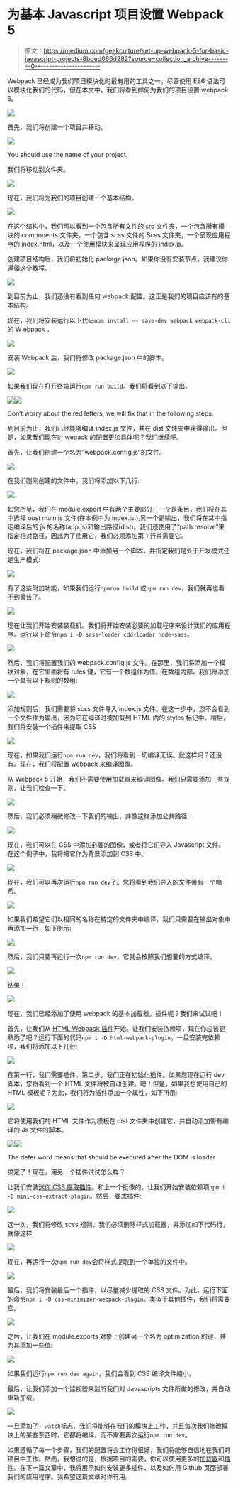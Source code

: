 # 为基本 Javascript 项目设置 Webpack 5

> 原文：<https://medium.com/geekculture/set-up-webpack-5-for-basic-javascript-projects-8bded066d282?source=collection_archive---------0----------------------->

Webpack 已经成为我们项目模块化时最有用的工具之一。尽管使用 ES6 语法可以模块化我们的代码，但在本文中，我们将看到如何为我们的项目设置 webpack 5。

![](img/76bf07032a8ab3f8732579b47ac33bae.png)

首先，我们将创建一个项目并移动。

![](img/1f6fb9046776643b1ec5d16da0838b93.png)

You should use the name of your project.

我们将移动到文件夹。

![](img/ada0aa41c44ab4e667071d8e65996cbb.png)

现在，我们将为我们的项目创建一个基本结构。

![](img/c914109cdf1b22a78bbd4c56721a714c.png)

在这个结构中，我们可以看到一个包含所有文件的 src 文件夹，一个包含所有模块的 components 文件夹，一个包含 scss 文件的 Scss 文件夹，一个呈现应用程序的 index.html，以及一个使用模块来呈现应用程序的 index.js。

创建项目结构后，我们将初始化 package.json。如果你没有安装节点，我建议你遵循这个教程。

![](img/bcd6d60cdde53c2cf6ca41bcadda1404.png)

到目前为止，我们还没有看到任何 webpack 配置。这正是我们的项目应该有的基本结构。

现在，我们将安装运行以下代码`npm install —- save-dev webpack webpack-cli`的 W [ebpack](https://webpack.js.org/) 。

![](img/2268f757101b86fcd2f8c6d0f063cec3.png)

安装 Webpack 后，我们将修改 package.json 中的脚本。

![](img/822c6041e79f5a022341de99b40b8641.png)

如果我们现在打开终端运行`npm run build`。我们将看到以下输出。

![](img/d003d97205000e3293e1e80fd2cc014a.png)![](img/0c375697f217c581d051c2f6f0d9de41.png)

Don’t worry about the red letters, we will fix that in the following steps.

到目前为止，我们已经能够编译 index.js 文件，并在 dist 文件夹中获得输出。但是，如果我们现在对 wepack 的配置更加具体呢？我们继续吧。

首先，让我们创建一个名为“webpack.config.js”的文件。

![](img/6177d95754e676dd64d4cf4f6c15e9c6.png)

在我们刚刚创建的文件中，我们将添加以下几行:

![](img/9f34d578fe6817bbd0134e07e37b84d8.png)

如您所见，我们在 module.export 中有两个主要部分，一个是条目，我们将在其中选择 oust main js 文件(在本例中为 index.js ),另一个是输出，我们将在其中指定编译后的 js 的名称(app.js)和输出路径(dist)。我们还使用了“path.resolve”来指定相对路径，因此为了使用它，我们必须添加第 1 行并需要它。

现在，我们将在 package.json 中添加另一个脚本，并指定我们是处于开发模式还是生产模式:

![](img/bb778ecdfed81fe06468b57badbabeb9.png)

有了这些附加功能，如果我们运行`npmrun build` 或`npm run dev`，我们就再也看不到警告了。

![](img/5e975fafefbeb9fae51d8498b7ef2124.png)

现在让我们开始安装装载机。我们将开始安装必要的加载程序来设计我们的应用程序。运行以下命令`npm i -D sass-loader cdd-loader node-sass`。

![](img/20f7fc19accdd5b54d2e4a250d3b745d.png)

然后，我们将配置我们的 webpack.config.js 文件。在那里，我们将添加一个模块对象，在它里面将有 rules 键，它有一个数组作为值。在数组内部，我们将添加一个具有以下规则的数组:

![](img/f91628502a6ff7a85a88be5a7795a4cc.png)

添加规则后，我们需要将 scss 文件导入 index.js 文件。在这一步中，您不会看到一个文件作为输出，因为它在编译时被加载到 HTML 内的 styles 标记中。稍后，我们将安装一个插件来提取 CSS

![](img/cc76e730f44a50b4ea4faaea658ed202.png)

现在，如果我们运行`npm run dev`，我们将看到一切编译无误。就这样吗？还没有。现在，我们将配置 webpack 来编译图像。

从 Webpack 5 开始，我们不需要使用加载器来编译图像。我们只需要添加一些规则，让我们检查一下。

![](img/92f9e36c57ae6bff1a3f803fb7beb63b.png)

然后，我们必须稍微修改一下我们的输出，并像这样添加公共路径:

![](img/d47274ce387cae650b7e39423da6484f.png)

现在，我们可以在 CSS 中添加必要的图像，或者将它们导入 Javascript 文件。在这个例子中，我将把它作为背景添加到 CSS 中。

![](img/71339f33b2ba47b95b05d21ce2336929.png)

现在，我们可以再次运行`npm run dev`了。您将看到我们导入的文件带有一个哈希。

![](img/e6e55b705c60419e21de607e88f10677.png)

如果我们希望它们以相同的名称在特定的文件夹中编译，我们只需要在输出对象中再添加一行，如下所示:

![](img/c3847714513225848abe734e56c2eb81.png)

然后，我们只要再运行一次`npm run dev`，它就会按照我们想要的方式编译。

![](img/173eb73f87a2b99cdcbf08a71d8b4069.png)

结果！

![](img/45e1a974f01d8b88f1b709a8e79c92fd.png)

现在，我们已经添加了使用 webpack 的基本加载器。插件呢？我们来试试吧！

首先，让我们从 [HTML Webpack 插件](https://webpack.js.org/plugins/html-webpack-plugin/)开始。让我们安装依赖项，现在你应该更熟悉了吧？运行下面的代码`npm i -D html-webpack-plugin`。一旦安装完依赖项，我们将添加以下几行:

![](img/a05e5bf3467046127ca40a3056284d80.png)

在第一行，我们需要插件。第二步，我们正在初始化插件。如果您现在运行 dev 脚本，您将看到一个 HTML 文件将被自动创建。嗯！但是，如果我想使用自己的 HTML 模板呢？为此，我们将为插件添加一个属性，如下所示:

![](img/41be4d956af6b1d2b65fab18de765a87.png)

它将使用我们的 HTML 文件作为模板在 dist 文件夹中创建它，并自动添加带有编译的 Js 文件的脚本。

![](img/72e2f337c6627fccf14f3621769edf22.png)![](img/2c33370b4e2fd125fbc42fb96e95902b.png)

The defer word means that should be executed after the DOM is loader

搞定了！现在，用另一个插件试试怎么样？

让我们安装[迷你 CSS 提取插件](https://webpack.js.org/plugins/mini-css-extract-plugin/)。和上一个挺像的。让我们开始安装依赖项`npm i -D mini-css-extract-plugin`。然后，要求插件:

![](img/a997cd2095fa2d04260068ac29dca6fa.png)

这一次，我们将修改 scss 规则。我们必须删除样式加载器，并添加如下代码行，就像这样:

![](img/557a76c6c16a06f154b5578826ac47db.png)

现在，再运行一次`npm run dev`会将样式提取到一个单独的文件中。

![](img/e61081c9c91c7a225a7de8cdcde3846f.png)

最后，我们将安装最后一个插件，以尽量减少提取的 CSS 文件。为此，运行下面的命令`npm i -D css-minimizer-webpack-plugin`。类似于其他插件，我们将需要它。

![](img/a054287402cce3ddf6821bba65dc7c88.png)

之后，让我们在 module.exports 对象上创建另一个名为 optimization 的键，并为其添加一些值:

![](img/13d7a0c0888babc9e9ec4f544fcccb78.png)

如果我们运行`npm run dev again`，我们会看到 CSS 编译文件缩小。

最后，让我们添加一个监视器来监听我们对 Javascripts 文件所做的修改，并自动重新加载。

![](img/d210ff984d863613317aebcd25e12903.png)

一旦添加了`— watch`标志，我们将能够在我们的模块上工作，并且每次我们修改模块上的某些东西时，它都将编译，而不需要再次运行`npm run dev`。

如果遵循了每一个步骤，我们的配置将会工作得很好，我们将能够自信地在我们的项目中工作。然而，我想说的是，根据项目的需要，你可以使用更多的[加载器](https://webpack.js.org/loaders/)和[插件](https://webpack.js.org/concepts/plugins/)。在下一篇文章中，我将展示如何安装更多插件，以及如何用 Github 页面部署我们的应用程序。我希望这篇文章对你有用。